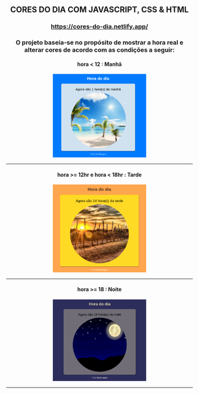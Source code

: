 <div align="center"> 
                 
  ## CORES DO DIA COM JAVASCRIPT, CSS & HTML
### https://cores-do-dia.netlify.app/
### O projeto baseia-se no propósito de mostrar a hora real e alterar cores de acordo com as condições a seguir:

#### hora < 12 : Manhã

  <img src="readmephotos/dia.png" alt="dia" width="50%">
  <hr>

#### hora >= 12hr e hora < 18hr : Tarde

  <img src="readmephotos/tarde.png" alt="tarde" width="50%">
  <hr>

#### hora >= 18 : Noite

  <img src="readmephotos/noite.png" alt="noite" width="50%">
  <hr>
</div>
